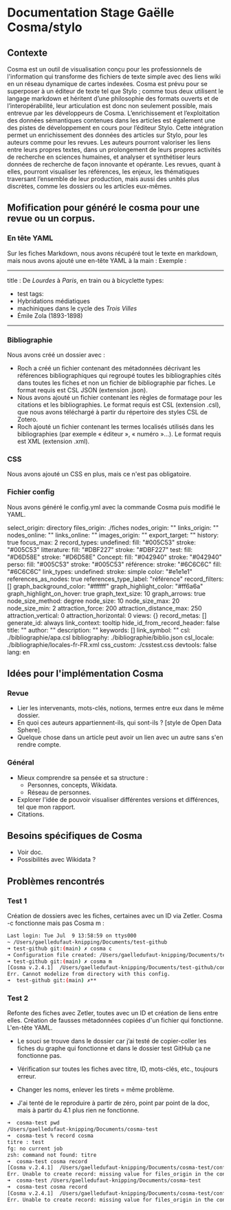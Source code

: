 # Documentation Stage Gaëlle Cosma/stylo
## Contexte 

Cosma est un outil de visualisation conçu pour les professionnels de l'information qui transforme des fichiers de texte simple avec des liens wiki en un réseau dynamique de cartes indexées. Cosma est prévu pour se superposer à un éditeur de texte tel que Stylo ; comme tous deux utilisent le langage markdown et héritent d’une philosophie des formats ouverts et de l’interopérabilité, leur articulation est donc non seulement possible, mais entrevue par les développeurs de Cosma. L’enrichissement et l’exploitation des données sémantiques contenues dans les articles est également une des pistes de développement en cours pour l’éditeur Stylo. 
Cette intégration permet un enrichissement des données des articles sur Stylo, pour les auteurs comme pour les revues. Les auteurs pourront valoriser les liens entre leurs propres textes, dans un prolongement de leurs propres activités de recherche en sciences humaines, et analyser et synthétiser leurs données de recherche de façon innovante et opérante. Les revues, quant à elles, pourront visualiser les références, les enjeux, les thématiques traversant l’ensemble de leur production, mais aussi des unités plus discrètes, comme les dossiers ou les articles eux-mêmes.

## Mofification pour généré le cosma pour une revue ou un corpus.
### En tête YAML 
Sur les fiches Markdown, nous avons récupéré tout le texte en markdown, mais nous avons ajouté une en-tête YAML à la main :
Exemple :

---
title : De *Lourdes* à *Paris*, en train ou à bicyclette  <!-- peut être récupéré avec les métadonnées dans stylo. -->
types: <!-- pas obligatoire, peut être rajouté aux métadonnées dans stylo et récupéré ou rajouté par défaut. -->
  - test
tags: <!-- pas obligatoire, peut être récupéré avec les métadonnées dans stylo ("mots clés" dans stylo) -->
  - Hybridations médiatiques 
  - machiniques dans le cycle des *Trois Villes* 
  - Émile  Zola (1893-1898)
---

### Bibliographie
Nous avons créé un dossier avec :
<!-- capture ecran : dossier bibliographie -->
- Roch a créé un fichier contenant des métadonnées décrivant les références bibliographiques qui regroupé toutes les bibliographies cités dans toutes les fiches et non un fichier de bibliographie par fiches. Le format requis est CSL JSON (extension .json). 
- Nous avons ajouté un fichier contenant les règles de formatage pour les citations et les bibliographies. Le format requis est CSL (extension .csl), que nous avons téléchargé à partir du répertoire des styles CSL de Zotero.
- Roch  ajouté un fichier contenant les termes localisés utilisés dans les bibliographies (par exemple « éditeur », « numéro »…). Le format requis est XML (extension .xml). 

### CSS
Nous avons ajouté un CSS en plus, mais ce n'est pas obligatoire.

### Fichier config
Nous avons généré le config.yml avec la commande Cosma puis modifié le YAML.

select_origin: directory 
files_origin: ./fiches <!-- chemin pour trouver les fiches -->
nodes_origin: ""
links_origin: ""
nodes_online: ""
links_online: ""
images_origin: ""
export_target: ""
history: true
focus_max: 2
record_types: <!-- Rajout des types que nous voulions, pas obligatoire d'en avoir plusieurs.  -->
  undefined:
    fill: "#005C53"
    stroke: "#005C53"
  litterature: 
    fill: "#DBF227"
    stroke: "#DBF227"
  test: 
    fill: "#D6D58E"
    stroke: "#D6D58E"
  Concept:
    fill: "#042940"
    stroke: "#042940"
  perso:
    fill: "#005C53"
    stroke: "#005C53"
  référence: <!-- ajouté pour que les références aient le bon type, sinon le titre sera obligatoirement : "undefined"-->
    stroke: "#6C6C6C"
    fill: "#6C6C6C"
link_types:
  undefined:
    stroke: simple
    color: "#e1e1e1"
references_as_nodes: true <!--écrire "true" au lieu de "false"-->
references_type_label: "référence"
record_filters: []
graph_background_color: "#ffffff"
graph_highlight_color: "#ff6a6a"
graph_highlight_on_hover: true
graph_text_size: 10
graph_arrows: true
node_size_method: degree
node_size: 10
node_size_max: 20
node_size_min: 2
attraction_force: 200
attraction_distance_max: 250
attraction_vertical: 0
attraction_horizontal: 0
views: {}
record_metas: []
generate_id: always
link_context: tooltip
hide_id_from_record_header: false
title: ""
author: ""
description: ""
keywords: []
link_symbol: ""
csl: ./bibliographie/apa.csl  <!-- chemin pour trouver le style bibliographique -->
bibliography: ./bibliographie/biblio.json  <!-- chemin pour trouver la bibliographie -->
csl_locale: ./bibliographie/locales-fr-FR.xml  <!-- chemin pour trouver la localisation bibliographique -->
css_custom: ./csstest.css  <!-- chemin pour trouver le css -->
devtools: false
lang: en


## Idées pour l'implémentation Cosma

### Revue
- Lier les intervenants, mots-clés, notions, termes entre eux dans le même dossier.
- En quoi ces auteurs appartiennent-ils, qui sont-ils ? [style de Open Data Sphere].
- Quelque chose dans un article peut avoir un lien avec un autre sans s'en rendre compte.

### Général
- Mieux comprendre sa pensée et sa structure :
  - Personnes, concepts, Wikidata.
  - Réseau de personnes.
- Explorer l'idée de pouvoir visualiser différentes versions et différences, tel que mon rapport.
- Citations.

## Besoins spécifiques de Cosma
- Voir doc.
- Possibilités avec Wikidata ?

## Problèmes rencontrés
### Test 1
Création de dossiers avec les fiches, certaines avec un ID via Zetler. Cosma -c fonctionne mais pas Cosma m :

```sh
Last login: Tue Jul  9 13:58:59 on ttys000
~ /Users/gaelledufaut-knipping/Documents/test-github
➜ test-github git:(main) ✗ cosma c
➜ Configuration file created: /Users/gaelledufaut-knipping/Documents/test-github/config.yml 
➜ test-github git:(main) ✗ cosma m 
[Cosma v.2.4.1]  /Users/gaelledufaut-knipping/Documents/test-github/config.yml
Err. Cannot modelize from directory with this config.
➜  test-github git:(main) ✗**
```

### Test 2
Refonte des fiches avec Zetler, toutes avec un ID et création de liens entre elles. Création de fausses métadonnées copiées d'un fichier qui fonctionne. L'en-tête YAML.

- Le souci se trouve dans le dossier car j’ai testé de copier-coller les fiches du graphe qui fonctionne et dans le dossier test GitHub ça ne fonctionne pas.
- Vérification sur toutes les fiches avec titre, ID, mots-clés, etc., toujours erreur.
- Changer les noms, enlever les tirets = même problème.

- J'ai tenté de le reproduire à partir de zéro, point par point de la doc, mais à partir du 4.1 plus rien ne fonctionne.

```sh
➜  cosma-test pwd
/Users/gaelledufaut-knipping/Documents/cosma-test
➜  cosma-test % record cosma
titre : test         
fg: no current job
zsh: command not found: titre
➜  cosma-test cosma record
[Cosma v.2.4.1]  /Users/gaelledufaut-knipping/Documents/cosma-test/config.yml
Err. Unable to create record: missing value for files_origin in the configuration file
➜  cosma-test /Users/gaelledufaut-knipping/Documents/cosma-test
➜  cosma-test cosma record
[Cosma v.2.4.1]  /Users/gaelledufaut-knipping/Documents/cosma-test/config.yml
Err. Unable to create record: missing value for files_origin in the configuration file
```